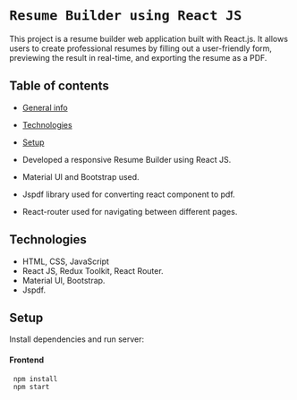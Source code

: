 # `Resume Builder using React JS`

This project is a resume builder web application built with React.js. It allows users to create professional resumes by filling out a user-friendly form, previewing the result in real-time, and exporting the resume as a PDF.

## Table of contents
* [General info](#general-info)
* [Technologies](#technologies)
* [Setup](#setup)



* Developed a responsive Resume Builder using React JS.
* Material UI and Bootstrap used.
* Jspdf library used for converting react component to pdf.
* React-router used for navigating between different pages.

## Technologies
* HTML, CSS, JavaScript
* React JS, Redux Toolkit, React Router.
* Material UI, Bootstrap.
* Jspdf.
	
## Setup
Install dependencies and run server:
#### Frontend
```
 npm install
 npm start
```

